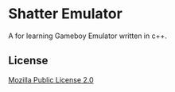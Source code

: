 # Shatter Emulator

A for learning Gameboy Emulator written in c++.

## License
[Mozilla Public License 2.0](https://choosealicense.com/licenses/mpl-2.0/)